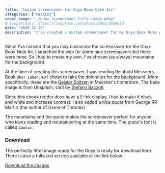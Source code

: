 ```yaml
---
title: "Custom screensaver for Onyx Boox Note Air"
categories: ["reading"]
cover_image: "./onyx_screensaver_title-image.webp"
# imageCredit: https://unsplash.com/photos/6bav58U0kIU
date: "2020-12-25"
description: "I've created a custom screensaver for my Onyx Boox Note Air - and it is available for download."
---
```


Since I've noticed that you may customize the screensaver for the Onyx Boox Note Air, I searched the web for some nice screensavers but there were none.
So I had to create my own. I've chosen (as always) mountains for the background.

At the time of creating this screensaver, I was reading Reinhold Messners Book `Über Leben`,
so I chose to take the dolomites for the background. More specifically, these are the [Geisler Spitzen](https://www.google.at/maps/place/Odlegruppa/) in Messner's hometown.
The base image is from Unsplash, shot by [Stefano Bazzoli](https://unsplash.com/@stefanobaz).

Since this ebook reader does have a E-Ink display, I had to make it black and white and increase contrast.
I also added a nice quote from George RR Martin (the author of Game of Thrones).

The mountains and the quote makes the screensaver perfect for anyone who loves reading and moutaineering at the same time.
The quote's font is called `Cookie`.

### Download

The perfectly fittet image ready for the Onyx is ready for download here.
There is also a fullsized version available at the link below.

[Download the images](https://github.com/davidkroell/davidkroell.com/tree/main/content/blogposts/2020/custom-screensaver-for-onyx-boox-note-air)
